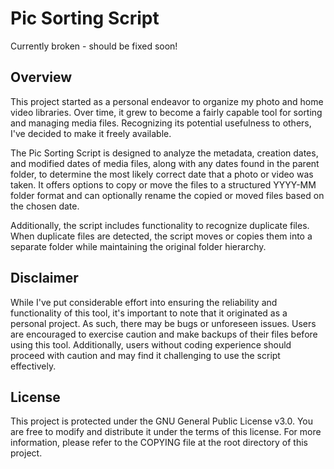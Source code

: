 # Pic Sorting Script

Currently broken - should be fixed soon!

## Overview 
This project started as a personal endeavor to organize my photo and home video libraries. Over time, it grew to become
a fairly capable tool for sorting and managing media files. Recognizing its potential usefulness to others, I've
decided to make it freely available.

The Pic Sorting Script is designed to analyze the metadata, creation dates, and modified dates of media files, along
with any dates found in the parent folder, to determine the most likely correct date that a photo or video was taken.
It offers options to copy or move the files to a structured YYYY-MM folder format and can optionally rename the copied
or moved files based on the chosen date.

Additionally, the script includes functionality to recognize duplicate files. When duplicate files are detected, the
script moves or copies them into a separate folder while maintaining the original folder hierarchy.

## Disclaimer 
While I've put considerable effort into ensuring the reliability and functionality of this tool, it's important to note
that it originated as a personal project. As such, there may be bugs or unforeseen issues. Users are encouraged to
exercise caution and make backups of their files before using this tool. Additionally, users without coding experience
should proceed with caution and may find it challenging to use the script effectively.

## License 
This project is protected under the GNU General Public License v3.0. You are free to modify and distribute it under the
terms of this license. For more information, please refer to the COPYING file at the root directory of this project.
